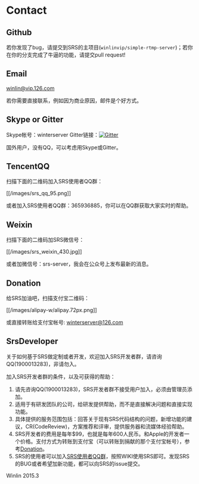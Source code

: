 # Contact

## Github

[SRS Issues]:[issues]

若你发现了bug，请提交到SRS的主项目(`winlinvip/simple-rtmp-server`)；若你在你的分支完成了牛逼的功能，请提交pull request!

## Email

[winlin@vip.126.com][email]

若你需要直接联系，例如因为商业原因，邮件是个好方式。

## Skype or Gitter

Skype帐号：winterserver
Gitter链接：[![Gitter](https://badges.gitter.im/Join%20Chat.svg)](https://gitter.im/ossrs/go-oryx?utm_source=badge&utm_medium=badge&utm_campaign=pr-badge)

国外用户，没有QQ，可以考虑用Skype或Gitter。

## TencentQQ

扫描下面的二维码加入SRS使用者QQ群：

[[/images/srs_qq_95.png]]

或者加入SRS使用者QQ群：365936885，你可以在QQ群获取大家实时的帮助。

## Weixin

扫描下面的二维码加SRS微信号：

[[/images/srs_weixin_430.jpg]]

或者加微信号：srs-server，我会在公众号上发布最新的消息。

## Donation

给SRS加油吧，扫描支付宝二维码：

[[/images/alipay-w/alipay.72px.png]]

或直接转账给支付宝帐号: winterserver@126.com

## SrsDeveloper

关于如何基于SRS做定制或者开发，欢迎加入SRS开发者群，请咨询QQ(1900013283)，非请勿入。

加入SRS开发者群的条件，以及可获得的帮助：

1. 请先咨询QQ(1900013283)，SRS开发者群不接受用户加入，必须由管理员添加。
1. 适用于有研发团队的公司，给研发提供帮助，而不是直接解决问题和直接实现功能。
1. 具体提供的服务范围包括：回答关于现有SRS代码结构的问题，新增功能的建议，CR(CodeReview)，方案推荐和评审，提供服务器和流媒体经验帮助。
1. SRS开发者的费用是每年$99，也就是每年600人民币。和Apple的开发者一个价格。支付方式为转账到支付宝（可以转账到捐献的那个支付宝帐号），参考[Donation](https://github.com/simple-rtmp-server/srs/wiki/v1_CN_Contact#donation)。
1. SRS的使用者可以加入[SRS使用者QQ群](https://github.com/simple-rtmp-server/srs/wiki/v1_CN_Contact#tencentqq)，按照WIKI使用SRS即可。发现SRS的BUG或者希望加新功能，都可以向SRS的issue提交。

Winlin 2015.3

[email]: mailto:winlin@vip.126.com
[issues]: https://github.com/simple-rtmp-server/srs/issues/new
